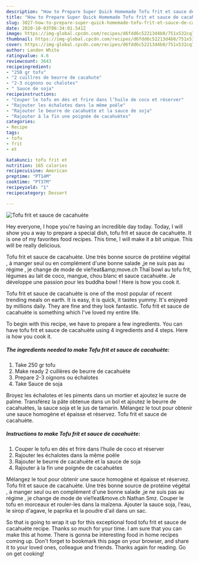 ```yaml
---
description: "How to Prepare Super Quick Homemade Tofu frit et sauce de cacahuète"
title: "How to Prepare Super Quick Homemade Tofu frit et sauce de cacahuète"
slug: 3027-how-to-prepare-super-quick-homemade-tofu-frit-et-sauce-de-cacahuete
date: 2020-10-03T06:34:01.541Z
image: https://img-global.cpcdn.com/recipes/d6fdd6c52213d4b0/751x532cq70/tofu-frit-et-sauce-de-cacahuete-photo-principale-de-la-recette.jpg
thumbnail: https://img-global.cpcdn.com/recipes/d6fdd6c52213d4b0/751x532cq70/tofu-frit-et-sauce-de-cacahuete-photo-principale-de-la-recette.jpg
cover: https://img-global.cpcdn.com/recipes/d6fdd6c52213d4b0/751x532cq70/tofu-frit-et-sauce-de-cacahuete-photo-principale-de-la-recette.jpg
author: Landon White
ratingvalue: 4.6
reviewcount: 3643
recipeingredient:
- "250 gr tofu"
- "2 cuillres de beurre de cacahute"
- "2-3 oignons ou chalotes"
- " Sauce de soja"
recipeinstructions:
- "Couper le tofu en dés et frire dans l’huile de coco et réserver"
- "Rajouter les échalotes dans la même poêle"
- "Rajouter le beurre de cacahuète et la sauce de soja"
- "Rajouter à la fin une poignée de cacahuètes"
categories:
- Recipe
tags:
- tofu
- frit
- et

katakunci: tofu frit et 
nutrition: 165 calories
recipecuisine: American
preptime: "PT14M"
cooktime: "PT37M"
recipeyield: "1"
recipecategory: Dessert

---
```



![Tofu frit et sauce de cacahuète](https://img-global.cpcdn.com/recipes/d6fdd6c52213d4b0/751x532cq70/tofu-frit-et-sauce-de-cacahuete-photo-principale-de-la-recette.jpg)

Hey everyone, I hope you're having an incredible day today. Today, I will show you a way to prepare a special dish, tofu frit et sauce de cacahuète. It is one of my favorites food recipes. This time, I will make it a bit unique. This will be really delicious.

Tofu frit et sauce de cacahuète. Une très bonne source de protéine végétal , à manger seul ou en complément d&#39;une bonne salade ,je ne suis pas au régime , je change de mode de vie!!eat&amp;amp;move.ch Thaï bowl au tofu frit, légumes au lait de coco, mangue, chou blanc et sauce cacahuète. Je développe une passion pour les buddha bowl ! Here is how you cook it.

Tofu frit et sauce de cacahuète is one of the most popular of recent trending meals on earth. It is easy, it is quick, it tastes yummy. It's enjoyed by millions daily. They are fine and they look fantastic. Tofu frit et sauce de cacahuète is something which I've loved my entire life.


To begin with this recipe, we have to prepare a few ingredients. You can have tofu frit et sauce de cacahuète using 4 ingredients and 4 steps. Here is how you cook it.

<!--inarticleads1-->

##### The ingredients needed to make Tofu frit et sauce de cacahuète:

1. Take 250 gr tofu
1. Make ready 2 cuillères de beurre de cacahuète
1. Prepare 2-3 oignons ou échalotes
1. Take  Sauce de soja


Broyez les échalotes et les piments dans un mortier et ajoutez le sucre de palme. Transférez la pâte obtenue dans un bol et ajoutez le beurre de cacahuètes, la sauce soja et le jus de tamarin. Mélangez le tout pour obtenir une sauce homogène et épaisse et réservez. Tofu frit et sauce de cacahuète. 

<!--inarticleads2-->

##### Instructions to make Tofu frit et sauce de cacahuète:

1. Couper le tofu en dés et frire dans l’huile de coco et réserver
1. Rajouter les échalotes dans la même poêle
1. Rajouter le beurre de cacahuète et la sauce de soja
1. Rajouter à la fin une poignée de cacahuètes


Mélangez le tout pour obtenir une sauce homogène et épaisse et réservez. Tofu frit et sauce de cacahuète. Une très bonne source de protéine végétal , à manger seul ou en complément d&#39;une bonne salade ,je ne suis pas au régime , je change de mode de vie!!eat&amp;move.ch Nathan Smz. Couper le tofu en morceaux et rouler-les dans la maïzena. Ajouter la sauce soja, l&#39;eau, le sirop d&#39;agave, le paprika et la poudre d&#39;ail dans un sac. 

So that is going to wrap it up for this exceptional food tofu frit et sauce de cacahuète recipe. Thanks so much for your time. I am sure that you can make this at home. There is gonna be interesting food in home recipes coming up. Don't forget to bookmark this page on your browser, and share it to your loved ones, colleague and friends. Thanks again for reading. Go on get cooking!
